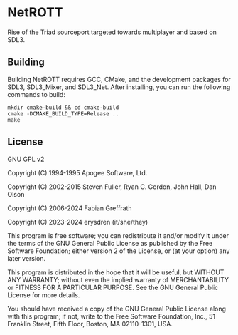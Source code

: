 
# NetROTT

Rise of the Triad sourceport targeted towards multiplayer and based on SDL3.

## Building

Building NetROTT requires GCC, CMake, and the development packages for SDL3,
SDL3_Mixer, and SDL3_Net. After installing, you can run the following commands
to build:

```
mkdir cmake-build && cd cmake-build
cmake -DCMAKE_BUILD_TYPE=Release ..
make
```

## License

GNU GPL v2

Copyright (C) 1994-1995 Apogee Software, Ltd.

Copyright (C) 2002-2015 Steven Fuller, Ryan C. Gordon, John Hall, Dan Olson

Copyright (C) 2006-2024 Fabian Greffrath

Copyright (C) 2023-2024 erysdren (it/she/they)

This program is free software; you can redistribute it and/or
modify it under the terms of the GNU General Public License
as published by the Free Software Foundation; either version 2
of the License, or (at your option) any later version.

This program is distributed in the hope that it will be useful,
but WITHOUT ANY WARRANTY; without even the implied warranty of
MERCHANTABILITY or FITNESS FOR A PARTICULAR PURPOSE.  See the
GNU General Public License for more details.

You should have received a copy of the GNU General Public License
along with this program; if not, write to the Free Software
Foundation, Inc., 51 Franklin Street, Fifth Floor, Boston, MA  02110-1301, USA.
